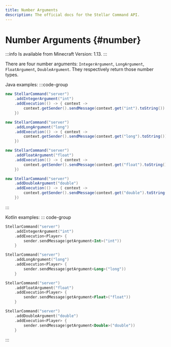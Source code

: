```yaml
---
title: Number Arguments
description: The official docs for the Stellar Command API.
---
```


# Number Arguments {#number}

:::info
Is available from Minecraft Version: 1.13.
:::

There are four number arguments: `IntegerArgument`, `LongArgument`, `FloatArgument`, `DoubleArgument`. They respectively return those number types.

Java examples:
:::code-group
```Java [Integer]
new StellarCommand("server")
    .addIntegerArgument("int")
    .addExecution(() -> { context ->
        context.getSender().sendMessage(context.get("int").toString()) // should be converter to context["int"] if possible
    })
```
```Java [Long]
new StellarCommand("server")
    .addLongArgument("long")
    .addExecution(() -> { context ->
        context.getSender().sendMessage(context.get("long").toString())
    })
```
```Java [Float]
new StellarCommand("server")
    .addFloatArgument("float")
    .addExecution(() -> { context ->
        context.getSender().sendMessage(context.get("float").toString())
    })
```
```Java [Double]
new StellarCommand("server")
    .addDoubleArgument("double")
    .addExecution(() -> { context ->
        context.getSender().sendMessage(context.get("double").toString())
    })
```
:::

Kotlin examples:
::: code-group
```Kotlin [Integer]
StellarCommand("server")
    .addIntegerArgument("int")
    .addExecution<Player> {
        sender.sendMessage(getArgument<Int>("int"))
    }
```
```Kotlin [Long]
StellarCommand("server")
    .addLongArgument("long")
    .addExecution<Player> {
        sender.sendMessage(getArgument<Long>("long"))
    }
```
```Kotlin [Float]
StellarCommand("server")
    .addFloatArgument("float")
    .addExecution<Player> {
        sender.sendMessage(getArgument<Float>("float"))
    }
```
```Kotlin [Double]
StellarCommand("server")
    .addDoubleArgument("double")
    .addExecution<Player> {
        sender.sendMessage(getArgument<Double>("double"))
    }
```
:::